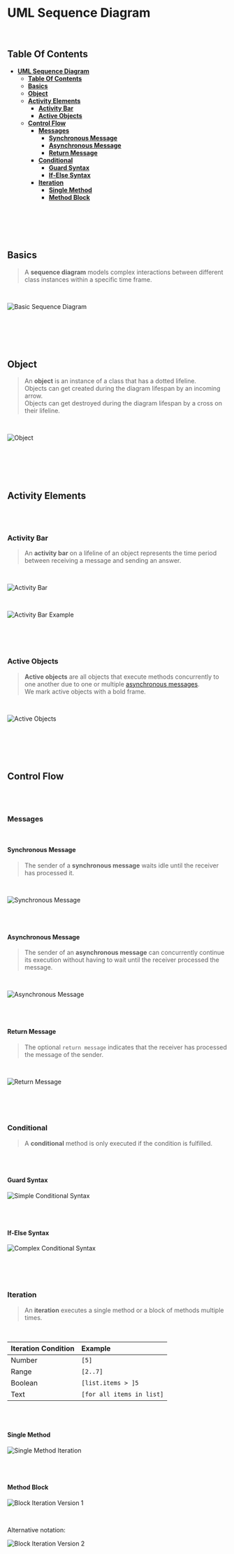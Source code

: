 # **UML Sequence Diagram**
<br>

## **Table Of Contents**

- [**UML Sequence Diagram**](#uml-sequence-diagram)
  - [**Table Of Contents**](#table-of-contents)
  - [**Basics**](#basics)
  - [**Object**](#object)
  - [**Activity Elements**](#activity-elements)
    - [**Activity Bar**](#activity-bar)
    - [**Active Objects**](#active-objects)
  - [**Control Flow**](#control-flow)
    - [**Messages**](#messages)
      - [**Synchronous Message**](#synchronous-message)
      - [**Asynchronous Message**](#asynchronous-message)
      - [**Return Message**](#return-message)
    - [**Conditional**](#conditional)
      - [**Guard Syntax**](#guard-syntax)
      - [**If-Else Syntax**](#if-else-syntax)
    - [**Iteration**](#iteration)
      - [**Single Method**](#single-method)
      - [**Method Block**](#method-block)

<br>
<br>
<br>
<br>

## **Basics**

> A **sequence diagram** models complex interactions between different class instances within a specific time frame.

<br>

![Basic Sequence Diagram](./pictures/sequenceDiagram/uml_sequence_diagram_basic_example.svg)

<br>
<br>
<br>
<br>

## **Object**

> An **object** is an instance of a class that has a dotted lifeline.  
> Objects can get created during the diagram lifespan by an incoming arrow.  
> Objects can get destroyed during the diagram lifespan by a cross on their lifeline.

<br>

![Object](./pictures/sequenceDiagram/uml_sequence_diagram_object.svg)

<br>
<br>
<br>
<br>

## **Activity Elements**
<br>
<br>

### **Activity Bar**

> An **activity bar** on a lifeline of an object represents the time period between receiving a message and sending an answer.

<br>

![Activity Bar](./pictures/sequenceDiagram/uml_sequence_diagram_activity_bar.svg)

<br>

![Activity Bar Example](./pictures/sequenceDiagram/uml_sequence_diagram_activity_bar_example.svg)

<br>
<br>
<br>

### **Active Objects**

> **Active objects** are all objects that execute methods concurrently to one another due to one or multiple [asynchronous messages](#asynchronous-message).  
> We mark active objects with a bold frame.

<br>

![Active Objects](./pictures/sequenceDiagram/uml_sequence_diagram_activity_object.svg)

<br>
<br>
<br>
<br>

## **Control Flow**
<br>
<br>

### **Messages**
<br>

#### **Synchronous Message**

> The sender of a **synchronous message** waits idle until the receiver has processed it.

<br>

![Synchronous Message](./pictures/sequenceDiagram/uml_sequence_diagram_synchronous_message.svg)

<br>
<br>

#### **Asynchronous Message**

> The sender of an **asynchronous message** can concurrently continue its execution without having to wait until the receiver processed the message.

<br>

![Asynchronous Message](./pictures/sequenceDiagram/uml_sequence_diagram_asynchronous_message.svg)

<br>
<br>

#### **Return Message**

> The optional `return message` indicates that the receiver has processed the message of the sender.

<br>

![Return Message](./pictures/sequenceDiagram/uml_sequence_diagram_return_message.svg)

<br>
<br>
<br>

### **Conditional**

> A **conditional** method is only executed if the condition is fulfilled.

<br>
<br>

#### **Guard Syntax**

![Simple Conditional Syntax](./pictures/sequenceDiagram/uml_sequence_diagram_conditional_syntax1.svg)

<br>
<br>

#### **If-Else Syntax**

![Complex Conditional Syntax](./pictures/sequenceDiagram/uml_sequence_diagram_conditional_syntax2.svg)

<br>
<br>
<br>

### **Iteration**

> An **iteration** executes a single method or a block of methods multiple times.

<br>

|Iteration Condition |Example                   |
|:-------------------|:-------------------------|
|Number              |`[5]`                     |
|Range               |`[2..7]`                  |
|Boolean             |`[list.items > ]5`        |
|Text                |`[for all items in list]` |

<br>
<br>

#### **Single Method**

![Single Method Iteration](./pictures/sequenceDiagram/uml_sequence_diagram_iteration_single_method.svg)

<br>
<br>

#### **Method Block**

![Block Iteration Version 1](./pictures/sequenceDiagram/uml_sequence_diagram_iteration_block_example1.svg)

<br>

Alternative notation:

![Block Iteration Version 2](./pictures/sequenceDiagram/uml_sequence_diagram_iteration_block_example2.svg)

